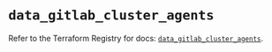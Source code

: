 # `data_gitlab_cluster_agents`

Refer to the Terraform Registry for docs: [`data_gitlab_cluster_agents`](https://registry.terraform.io/providers/gitlabhq/gitlab/16.10.0/docs/data-sources/cluster_agents).
